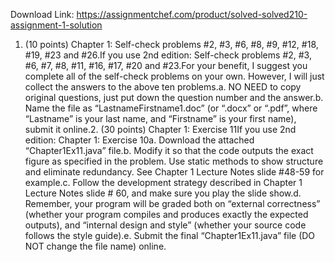 Download Link: https://assignmentchef.com/product/solved-solved210-assignment-1-solution
<br>
1. (10 points) Chapter 1: Self-check problems #2, #3, #6, #8, #9, #12, #18, #19, #23 and #26.If you use 2nd edition: Self-check problems #2, #3, #6, #7, #8, #11, #16, #17, #20 and #23.For your benefit, I suggest you complete all of the self-check problems on your own. However, I will just collect the answers to the above ten problems.a. NO NEED to copy original questions, just put down the question number and the answer.b. Name the file as “LastnameFirstname1.doc” (or “.docx” or “.pdf”, where “Lastname” is your last name, and “Firstname” is your first name), submit it online.2. (30 points) Chapter 1: Exercise 11If you use 2nd edition: Chapter 1: Exercise 10a. Download the attached “Chapter1Ex11.java” file.b. Modify it so that the code outputs the exact figure as specified in the problem. Use static methods to show structure and eliminate redundancy. See Chapter 1 Lecture Notes slide #48-59 for example.c. Follow the development strategy described in Chapter 1 Lecture Notes slide # 60, and make sure you play the slide show.d. Remember, your program will be graded both on “external correctness” (whether your program compiles and produces exactly the expected outputs), and “internal design and style” (whether your source code follows the style guide).e. Submit the final “Chapter1Ex11.java” file (DO NOT change the file name) online.